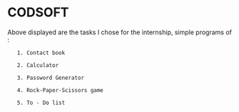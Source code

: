 # **CODSOFT**

Above displayed are the tasks I chose for the internship, 
simple programs of :

       1. Contact book
       
       2. Calculator
       
       3. Password Generator
       
       4. Rock-Paper-Scissors game 
       
       5. To - Do list
